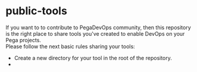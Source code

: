 # public-tools
If you want to to contribute to PegaDevOps community, then this repository is the right place to share tools you've created to enable DevOps on your Pega projects.  
Please follow the next basic rules sharing your tools:
* Create a new directory for your tool in the root of the repository.
* 
